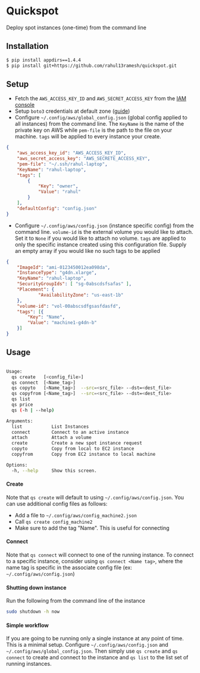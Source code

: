# Quickspot

Deploy spot instances (one-time) from the command line 


## Installation

```bash
$ pip install appdirs==1.4.4
$ pip install git+https://github.com/rahul13ramesh/quickspot.git
```


## Setup

* Fetch the `AWS_ACCESS_KEY_ID` and `AWS_SECRET_ACCESS_KEY` from the [IAM
  console](https://console.aws.amazon.com/iam/home?#/security_credentials})
* Setup `boto3` credentials at default zone ([guide](https://boto3.amazonaws.com/v1/documentation/api/latest/guide/quickstart.html))
* Configure `~/.config/aws/global_config.json` (global config applied to all
  instances) from the command line. The `KeyName` is the name of the private
  key on AWS while `pem-file` is the path to the file on your machine. `tags`
  will be applied to every instance your create.
```json
{ 
    "aws_access_key_id": "AWS_ACCESS_KEY_ID",
    "aws_secret_access_key": "AWS_SECRETE_ACCESS_KEY",
    "pem-file": "~/.ssh/rahul-laptop", 
    "KeyName": "rahul-laptop",
    "tags": [
        {
            "Key": "owner",
            "Value": "rahul"
        }
    ],
    "defaultConfig": "config.json"
}
```

* Configure `~/.config/aws/config.json` (instance specific config) from the
  command line. `volume-id` is the external volume you would like to attach.
  Set it to `None` if you would like to attach no volume. ``tags`` are applied
  to only the specific instance created using this configuration file. Supply
  an empty array if you would like no such tags to be applied

```json
{
    "ImageId": "ami-0123450012ea098da",
    "InstanceType": "g4dn.xlarge",
    "KeyName": "rahul-laptop",
    "SecurityGroupIds": [ "sg-0abscdsfsafas" ],
    "Placement": {
            "AvailabilityZone": "us-east-1b"
    },
    "volume-id": "vol-00abscsdfgsasfdasfd",
    "tags": [{
        "Key": "Name",
        "Value": "machine1-g4dn-b"
    }]
}
```

## Usage

```bash

Usage:
  qs create   [<config_file>]
  qs connect  [<Name_tag>]
  qs copyto   [<Name_tag>]  --src=<src_file> --dst=<dest_file>
  qs copyfrom [<Name_tag>]  --src=<src_file> --dst=<dest_file>
  qs list
  qs price
  qs (-h | --help)

Arguments:
  list           List Instances
  connect        Connect to an active instance
  attach         Attach a volume
  create         Create a new spot instance request
  copyto         Copy from local to EC2 instance
  copyfrom       Copy from EC2 instance to local machine

Options:
  -h, --help     Show this screen.
```

#### Create
Note that `qs create` will default to using `~/.config/aws/config.json`. You
can use additional config files as follows:
* Add a file to `~/.config/aws/config_machine2.json`
* Call `qs create config_machine2`
* Make sure to add the tag "Name". This is useful for connecting

#### Connect
Note that `qs connect` will connect to one of the running instance. To connect
to a specific instance, consider using `qs connect <Name tag>`, where the name
tag is specific in the associate config file (ex: `~/.config/aws/config.json`)

#### Shutting down instance
Run the following from the command line of the instance
```bash
sudo shutdown -h now
```

#### Simple workflow

If you are going to be running only a single instance at any point of time.
This is a minimal setup. Configure `~/.config/aws/config.json` and `~/.config/aws/global_config.json`. Then simply use `qs create` and `qs connect` to create and connect to the instance and `qs list` to the list set of running instances.

